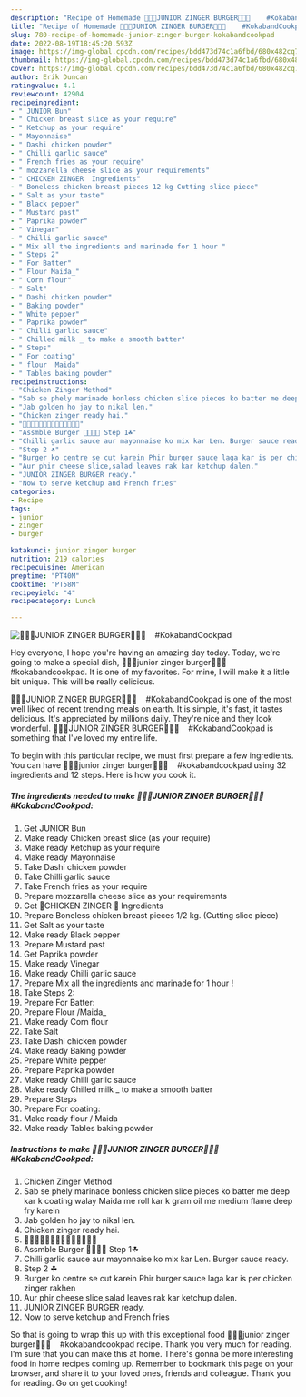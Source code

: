 ```yaml
---
description: "Recipe of Homemade 🍔🍔🍔JUNIOR ZINGER BURGER🍔🍔🍔    #KokabandCookpad"
title: "Recipe of Homemade 🍔🍔🍔JUNIOR ZINGER BURGER🍔🍔🍔    #KokabandCookpad"
slug: 780-recipe-of-homemade-junior-zinger-burger-kokabandcookpad
date: 2022-08-19T18:45:20.593Z
image: https://img-global.cpcdn.com/recipes/bdd473d74c1a6fbd/680x482cq70/junior-zinger-burger-kokabandcookpad-recipe-main-photo.jpg
thumbnail: https://img-global.cpcdn.com/recipes/bdd473d74c1a6fbd/680x482cq70/junior-zinger-burger-kokabandcookpad-recipe-main-photo.jpg
cover: https://img-global.cpcdn.com/recipes/bdd473d74c1a6fbd/680x482cq70/junior-zinger-burger-kokabandcookpad-recipe-main-photo.jpg
author: Erik Duncan
ratingvalue: 4.1
reviewcount: 42904
recipeingredient:
- " JUNIOR Bun"
- " Chicken breast slice as your require"
- " Ketchup as your require"
- " Mayonnaise"
- " Dashi chicken powder"
- " Chilli garlic sauce"
- " French fries as your require"
- " mozzarella cheese slice as your requirements"
- " CHICKEN ZINGER  Ingredients"
- " Boneless chicken breast pieces 12 kg Cutting slice piece"
- " Salt as your taste"
- " Black pepper"
- " Mustard past"
- " Paprika powder"
- " Vinegar"
- " Chilli garlic sauce"
- " Mix all the ingredients and marinade for 1 hour "
- " Steps 2"
- " For Batter"
- " Flour Maida_"
- " Corn flour"
- " Salt"
- " Dashi chicken powder"
- " Baking powder"
- " White pepper"
- " Paprika powder"
- " Chilli garlic sauce"
- " Chilled milk _ to make a smooth batter"
- " Steps"
- " For coating"
- " flour  Maida"
- " Tables baking powder"
recipeinstructions:
- "Chicken Zinger Method"
- "Sab se phely marinade bonless chicken slice pieces ko batter me deep kar k coating walay Maida me roll kar k gram oil me medium flame deep fry karein"
- "Jab golden ho jay to nikal len."
- "Chicken zinger ready hai."
- "🍔🍔🍔🍔🍔🍔🍔🍔🍔🍔🍔🍔🍔🍔"
- "Assmble Burger 👀👀👀👀 Step 1☘"
- "Chilli garlic sauce aur mayonnaise ko mix kar Len. Burger sauce ready."
- "Step 2 ☘"
- "Burger ko centre se cut karein Phir burger sauce laga kar is per chicken zinger rakhen"
- "Aur phir cheese slice,salad leaves rak kar ketchup dalen."
- "JUNIOR ZINGER BURGER ready."
- "Now to serve ketchup and French fries"
categories:
- Recipe
tags:
- junior
- zinger
- burger

katakunci: junior zinger burger 
nutrition: 219 calories
recipecuisine: American
preptime: "PT40M"
cooktime: "PT58M"
recipeyield: "4"
recipecategory: Lunch

---
```



![🍔🍔🍔JUNIOR ZINGER BURGER🍔🍔🍔    #KokabandCookpad](https://img-global.cpcdn.com/recipes/bdd473d74c1a6fbd/680x482cq70/junior-zinger-burger-kokabandcookpad-recipe-main-photo.jpg)

Hey everyone, I hope you're having an amazing day today. Today, we're going to make a special dish, 🍔🍔🍔junior zinger burger🍔🍔🍔    #kokabandcookpad. It is one of my favorites. For mine, I will make it a little bit unique. This will be really delicious.



🍔🍔🍔JUNIOR ZINGER BURGER🍔🍔🍔    #KokabandCookpad is one of the most well liked of recent trending meals on earth. It is simple, it's fast, it tastes delicious. It's appreciated by millions daily. They're nice and they look wonderful. 🍔🍔🍔JUNIOR ZINGER BURGER🍔🍔🍔    #KokabandCookpad is something that I've loved my entire life.


To begin with this particular recipe, we must first prepare a few ingredients. You can have 🍔🍔🍔junior zinger burger🍔🍔🍔    #kokabandcookpad using 32 ingredients and 12 steps. Here is how you cook it.

<!--inarticleads1-->

##### The ingredients needed to make 🍔🍔🍔JUNIOR ZINGER BURGER🍔🍔🍔    #KokabandCookpad:

1. Get  JUNIOR Bun
1. Make ready  Chicken breast slice (as your require)
1. Make ready  Ketchup as your require
1. Make ready  Mayonnaise
1. Take  Dashi chicken powder
1. Take  Chilli garlic sauce
1. Take  French fries as your require
1. Prepare  mozzarella cheese slice as your requirements
1. Get  🍔CHICKEN ZINGER 🍔 Ingredients
1. Prepare  Boneless chicken breast pieces 1/2 kg. (Cutting slice piece)
1. Get  Salt as your taste
1. Make ready  Black pepper
1. Prepare  Mustard past
1. Get  Paprika powder
1. Make ready  Vinegar
1. Make ready  Chilli garlic sauce
1. Prepare  Mix all the ingredients and marinade for 1 hour !
1. Take  Steps 2:
1. Prepare  For Batter:
1. Prepare  Flour /Maida_
1. Make ready  Corn flour
1. Take  Salt
1. Take  Dashi chicken powder
1. Make ready  Baking powder
1. Prepare  White pepper
1. Prepare  Paprika powder
1. Make ready  Chilli garlic sauce
1. Make ready  Chilled milk _ to make a smooth batter
1. Prepare  Steps
1. Prepare  For coating:
1. Make ready  flour / Maida
1. Make ready  Tables baking powder




<!--inarticleads2-->

##### Instructions to make 🍔🍔🍔JUNIOR ZINGER BURGER🍔🍔🍔    #KokabandCookpad:

1. Chicken Zinger Method
1. Sab se phely marinade bonless chicken slice pieces ko batter me deep kar k coating walay Maida me roll kar k gram oil me medium flame deep fry karein
1. Jab golden ho jay to nikal len.
1. Chicken zinger ready hai.
1. 🍔🍔🍔🍔🍔🍔🍔🍔🍔🍔🍔🍔🍔🍔
1. Assmble Burger 👀👀👀👀 Step 1☘
1. Chilli garlic sauce aur mayonnaise ko mix kar Len. Burger sauce ready.
1. Step 2 ☘
1. Burger ko centre se cut karein Phir burger sauce laga kar is per chicken zinger rakhen
1. Aur phir cheese slice,salad leaves rak kar ketchup dalen.
1. JUNIOR ZINGER BURGER ready.
1. Now to serve ketchup and French fries




So that is going to wrap this up with this exceptional food 🍔🍔🍔junior zinger burger🍔🍔🍔    #kokabandcookpad recipe. Thank you very much for reading. I'm sure that you can make this at home. There's gonna be more interesting food in home recipes coming up. Remember to bookmark this page on your browser, and share it to your loved ones, friends and colleague. Thank you for reading. Go on get cooking!
